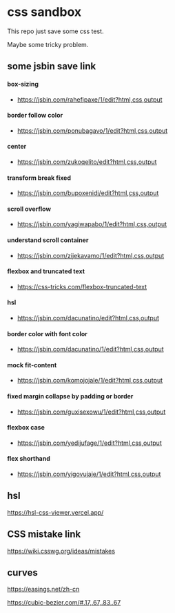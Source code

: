 # css sandbox

This repo just save some css test.

Maybe some tricky problem.

## some jsbin save link

#### box-sizing

- https://jsbin.com/rahefipaxe/1/edit?html,css,output

#### border follow color

- https://jsbin.com/ponubagavo/1/edit?html,css,output

#### center

- https://jsbin.com/zukoqelito/edit?html,css,output

#### transform break fixed

- https://jsbin.com/bupoxenidi/edit?html,css,output

#### scroll overflow

- https://jsbin.com/yagiwapabo/1/edit?html,css,output

#### understand scroll container

- https://jsbin.com/zijekavamo/1/edit?html,css,output

#### flexbox and truncated text

- https://css-tricks.com/flexbox-truncated-text

#### hsl

- https://jsbin.com/dacunatino/edit?html,css,output

#### border color with font color

- https://jsbin.com/dacunatino/1/edit?html,css,output

#### mock fit-content

- https://jsbin.com/komojojale/1/edit?html,css,output

#### fixed margin collapse by padding or border

- https://jsbin.com/guxisexowu/1/edit?html,css,output

#### flexbox case

- https://jsbin.com/yedijufage/1/edit?html,css,output

#### flex shorthand

- https://jsbin.com/yigovujaje/1/edit?html,css,output

## hsl

https://hsl-css-viewer.vercel.app/

## CSS mistake link

https://wiki.csswg.org/ideas/mistakes

## curves

https://easings.net/zh-cn

https://cubic-bezier.com/#.17,.67,.83,.67
